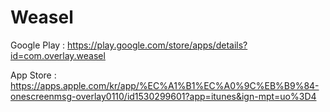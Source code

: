 # Weasel
Google Play : https://play.google.com/store/apps/details?id=com.overlay.weasel

App Store : https://apps.apple.com/kr/app/%EC%A1%B1%EC%A0%9C%EB%B9%84-onescreenmsg-overlay0110/id1530299601?app=itunes&ign-mpt=uo%3D4

